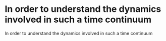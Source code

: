 # In order to understand the dynamics involved in such a time continuum

In order to understand the dynamics involved in such a time continuum